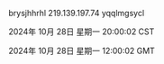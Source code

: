 brysjhhrhl 219.139.197.74 yqqlmgsycl

2024年 10月 28日 星期一 20:00:02 CST

2024年 10月 28日 星期一 12:00:02 GMT
